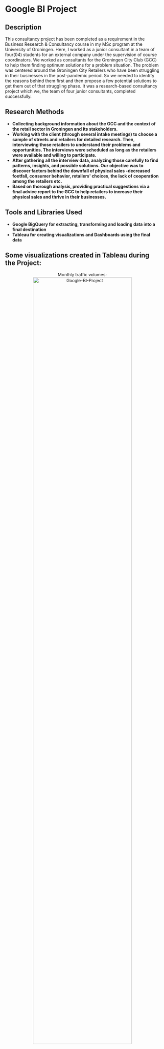 
<h1> Google BI Project </h1>

<h2>Description</h2>
This consultancy project has been completed as a requirement in the Business Research & Consultancy course in my MSc program at the University of Groningen. Here, I worked as a junior consultant in a team of four(04) students for an external company under the supervision of course coordinators. We worked as consultants for the Groningen City Club (GCC) to help them finding optimum solutions for a problem situation. The problem was centered around the Groningen City Retailers who have been struggling in their businesses in the post-pandemic period. So we needed to identify the reasons behind them first and then propose a few potential solutions to get them out of that struggling phase. It was a research-based consultancy project which we, the team of four junior consultants, completed successfully.
<br />


<h2>Research Methods</h2>

- <b>Collecting background information about the GCC and the context of the retail sector in Groningen and its stakeholders.  </b>
- <b>Working with the client (through several intake meetings) to choose a sample of streets and retailers for detailed research. Then, interviewing those retailers to understand their problems and opportunities. The interviews were scheduled as long as the retailers were available and willing to participate.  </b>
- <b>After gathering all the interview data, analyzing those carefully to find patterns, insights, and possible solutions. Our objective was to discover factors behind the downfall of physical sales -decreased footfall, consumer behavior, retailers' choices, the lack of cooperation among the retailers etc.  </b>
- <b>Based on thorough analysis, providing practical suggestions via a final advice report to the GCC to help retailers to increase their physical sales and thrive in their businesses.  </b>

<h2>Tools and Libraries Used</h2>

- <b>Google BigQuery for extracting, transforming and loading data into a final destination </b>
- <b>Tableau for creating visualizations and Dashboards using the final data </b>

<h2>Some visualizations created in Tableau during the Project:</h2>

<p align="center">
Monthly traffic volumes: <br/>
<img src="https://i.imgur.com/fWeFjMX.png" height="80%" width="80%" alt="Google-BI-Project"/>
<br />
<br />
Role played by the weather:  <br/>
<img src="https://i.imgur.com/TMg0JIe.png" height="80%" width="80%" alt="Google-BI-Project"/>
<br />
<br />
Holiday Travel: <br/>
<img src="https://i.imgur.com/Z3FMhs8.png" height="80%" width="80%" alt="Google-BI-Project"/>
<br />
<br />
Hourly Traffic Pattern:  <br/>
<img src="https://i.imgur.com/y4LdW9y.png" height="80%" width="80%" alt="Google-BI-Project"/>
<br />
<br />

<h2>Final Dashboard created in Tableau during the Project:</h2>

<p align="center">
Cyclistic Trip Miinutes: <br/>
<img src="https://i.imgur.com/YV38alo.png" height="80%" width="80%" alt="Google-BI-Project"/>
<br />
</p>

<!--
 ```diff
- text in red
+ text in green
! text in orange
# text in gray
@@ text in purple (and bold)@@
```
--!>
